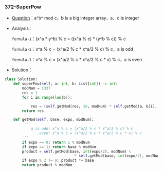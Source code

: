 

### 372-SuperPow

+ [Question](https://leetcode-cn.com/problems/super-pow/)：a^b^ mod c，b is a big integer array，a、c is integer

+ Analysis：

  `formula-1`：(x^a * y^b) % c = ((x^a % c) * (y^b % c)) % c 

  `formula-2`：x^a % c = (x^a/2 % c * x^a/2 % c) % c，a is odd

  `formula-3`：x^a % c = (x^a/2 % c * x^a/2 % c * x) % c，a is even

+ Solution：

```python
class Solution:
    def superPow(self, a: int, b: List[int]) -> int:
        modNum = 1337
        res = 1
        for i in range(len(b)):

            res = (self.getMod(res, 10, modNum) * self.getMod(a, b[i], modNum)) % modNum
        return res

    def getMod(self, base, expo, modNum):
        '''
            a is odd: x^a % c = (x^a/2 % c * x^a/2 % c) % c
                even: x^a % c = (x^a/2 % c * x^a/2 % c * x) % c
        '''
        if expo == 0: return 1 % modNum
        if expo == 1: return base % modNum
        product = self.getMod(base, int(expo/2), modNum) \
        						* self.getMod(base, int(expo/2), modNum)
        if expo % 2 != 0: product *= base
        return product % modNum        
```



